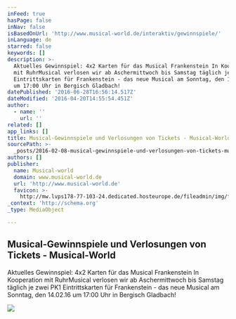 ```yaml
---
inFeed: true
hasPage: false
inNav: false
isBasedOnUrl: 'http://www.musical-world.de/interaktiv/gewinnspiele/'
inLanguage: de
starred: false
keywords: []
description: >-
  Aktuelles Gewinnspiel: 4x2 Karten für das Musical Frankenstein In Kooperation
  mit RuhrMusical verlosen wir ab Aschermittwoch bis Samstag täglich je zwei PK1
  Eintrittskarten für Frankenstein - das neue Musical am Sonntag, den 14.02.16
  um 17:00 Uhr in Bergisch Gladbach!
datePublished: '2016-06-28T16:56:14.517Z'
dateModified: '2016-04-20T14:55:54.451Z'
author:
  - name: ''
    url: ''
related: []
app_links: []
title: Musical-Gewinnspiele und Verlosungen von Tickets - Musical-World
sourcePath: >-
  _posts/2016-02-08-musical-gewinnspiele-und-verlosungen-von-tickets-musical-w.md
authors: []
publisher:
  name: Musical-world
  domain: www.musical-world.de
  url: 'http://www.musical-world.de'
  favicon: >-
    http://mw.lvps178-77-103-24.dedicated.hosteurope.de/fileadmin/img/favicon.ico
_context: 'http://schema.org'
_type: MediaObject

---
```

<article style=""><h1>Musical-Gewinnspiele und Verlosungen von Tickets - Musical-World</h1><p>Aktuelles Gewinnspiel: 4x2 Karten für das Musical Frankenstein In Kooperation mit RuhrMusical verlosen wir ab Aschermittwoch bis Samstag täglich je zwei PK1 Eintrittskarten für Frankenstein - das neue Musical am Sonntag, den 14.02.16 um 17:00 Uhr in Bergisch Gladbach!</p><img src="http://www.musical-world.de/typo3temp/pics/Frankenstein_Banner_3_01_a6726e0045.jpg" /></article>